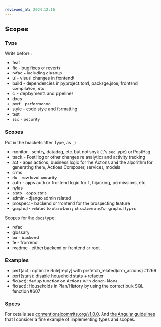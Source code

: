 ```yaml
---
reviewed_at: 2024.12.16
---
```


## Scopes

### Type

Write before `:`

- feat
- fix - bug fixes or reverts
- refac - including cleanup
- ui - visual changes in frontend/
- build - dependencies in pyproject.toml, package.json; frontend compilation, etc
- ci - deployments and pipelines
- docs
- perf - performance
- style - code style and formatting
- test
- sec - security

### Scopes

Put in the brackets after Type, as `()`

- monitor - sentry, datadog, etc. but not snyk (it's `sec` type) or PostHog
- track - PostHog or other changes re analytics and activity tracking
- act - apps.actions, business logic for the Actions and the algorithm for generating them, Actions
  Composer, services, models
- crms
- rls - row level security
- auth - apps.auth or frontend logic for it, hijacking, permissions, etc
- nylas
- stats - apps.stats
- admin - django admin related
- prospect - backend or frontend for the prospecting feature
- graphql - related to strawberry structure and/or graphql types

Scopes for the `docs` type:
- refac
- glossary
- be - backend
- fe - frontend
- readme - either backend or frontend or root

### Examples

- perf(act): optimize Rule[reply] with prefetch_related(crm_actions) #1269
- perf(stats): disable household stats + refactor
- fix(act): dedup function on Actions with donor=None
- fix(act): Households in Plan/History by using the correct bulk SQL function #607

### Specs

For details see [conventionalcommits.org/v1.0.0](https://www.conventionalcommits.org/en/v1.0.0/).
And [the Angular guidelines](https://github.com/angular/angular/blob/main/CONTRIBUTING.md#type) that
I consider a fine example of implementing types and scopes. 
